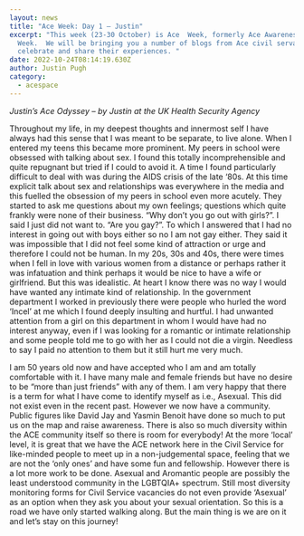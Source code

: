 ```yaml
---
layout: news
title: "Ace Week: Day 1 – Justin"
excerpt: "This week (23-30 October) is Ace  Week, formerly Ace Awareness
  Week.  We will be bringing you a number of blogs from Ace civil servants to
  celebrate and share their experiences. "
date: 2022-10-24T08:14:19.630Z
author: Justin Pugh
category:
  - acespace
---
```

*Justin’s Ace Odyssey – by Justin at the UK Health Security Agency*

Throughout my life, in my deepest thoughts and innermost self I have always had this sense that I was meant to be separate, to live alone. When I entered my teens this became more prominent. My peers in school were obsessed with talking about sex. I found this totally incomprehensible and quite repugnant but tried if I could to avoid it. A time I found particularly difficult to deal with was during the AIDS crisis of the late ‘80s. At this time explicit talk about sex and relationships was everywhere in the media and this fuelled the obsession of my peers in school even more acutely. They started to ask me questions about my own feelings; questions which quite frankly were none of their business. “Why don’t you go out with girls?”. I said I just did not want to. “Are you gay?”. To which I answered that I had no interest in going out with boys either so no I am not gay either. They said it was impossible that I did not feel some kind of attraction or urge and therefore I could not be human. In my 20s, 30s and 40s, there were times when I fell in love with various women from a distance or perhaps rather it was infatuation and think perhaps it would be nice to have a wife or girlfriend. But this was idealistic. At heart I know there was no way I would have wanted any intimate kind of relationship. In the government department I worked in previously there were people who hurled the word ‘Incel’ at me which I found deeply insulting and hurtful. I had unwanted attention from a girl on this department in whom I would have had no interest anyway, even if I was looking for a romantic or intimate relationship and some people told me to go with her as I could not die a virgin. Needless to say I paid no attention to them but it still hurt me very much.

I am 50 years old now and have accepted who I am and am totally comfortable with it. I have many male and female friends but have no desire to be “more than just friends” with any of them. I am very happy that there is a term for what I have come to identify myself as i.e., Asexual. This did not exist even in the recent past. However we now have a community. Public figures like David Jay and Yasmin Benoit have done so much to put us on the map and raise awareness. There is also so much diversity within the ACE community itself so there is room for everybody! At the more ‘local’ level, it is great that we have the ACE network here in the Civil Service for like-minded people to meet up in a non-judgemental space, feeling that we are not the ‘only ones’ and have some fun and fellowship. However there is a lot more work to be done. Asexual and Aromantic people are possibly the least understood community in the LGBTQIA+ spectrum. Still most diversity monitoring forms for Civil Service vacancies do not even provide ‘Asexual’ as an option when they ask you about your sexual orientation. So this is a road we have only started walking along. But the main thing is we are on it and let’s stay on this journey!